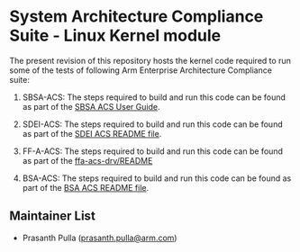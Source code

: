 
# System Architecture Compliance Suite - Linux Kernel module

The present revision of this repository hosts the kernel code required to run some of the tests of following Arm Enterprise Architecture Compliance suite:

1. SBSA-ACS:
		The steps required to build and run this code can be found as part of the [SBSA ACS User Guide](https://github.com/ARM-software/sbsa-acs/blob/master/docs/Arm_SBSA_Architecture_Compliance_User_Guide.pdf).

2. SDEI-ACS:
		The steps required to build and run this code can be found as part of the [SDEI ACS README file](https://github.com/ARM-software/arm-enterprise-acs/tree/master/sdei#readme).

3. FF-A-ACS:
		The steps required to build and run this code can be found as part of the [ffa-acs-drv/README](./ffa-acs-drv/README.md)

4. BSA-ACS:
		The steps required to build and run this code can be found as part of the [BSA ACS README file](https://github.com/ARM-software/bsa-acs/blob/main/README.md).

## Maintainer List
- Prasanth Pulla (prasanth.pulla@arm.com)
